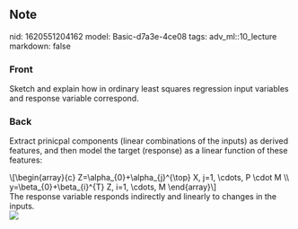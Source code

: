 ## Note
nid: 1620551204162
model: Basic-d7a3e-4ce08
tags: adv_ml::10_lecture
markdown: false

### Front
Sketch and explain how in ordinary least squares regression input variables and response variable correspond.

### Back
Extract prinicpal components (linear combinations of the inputs) as
derived features, and then model the target (response) as a linear
function of these features:
<div>
  \[\begin{array}{c} Z=\alpha_{0}+\alpha_{j}^{\top} X, j=1, \cdots,
  P \cdot M \\ y=\beta_{0}+\beta_{i}^{T} Z, i=1, \cdots, M
  \end{array}\]
</div>
<div>
  The response variable responds indirectly and linearly to changes
  in the inputs.
</div>
<div><img src=
"paste-8e9191f5ab5bc2da088f0e7c9219f95ef6865225.jpg"></div>
